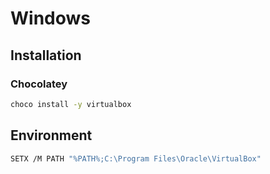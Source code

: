 # Windows

## Installation

### Chocolatey

```sh
choco install -y virtualbox
```

## Environment

```sh
SETX /M PATH "%PATH%;C:\Program Files\Oracle\VirtualBox"
```
